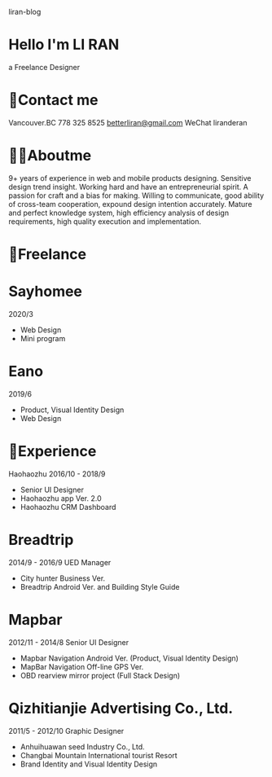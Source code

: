 liran-blog  

# Hello I'm LI RAN
a Freelance Designer  

# 📮Contact me 
Vancouver.BC
778 325 8525
betterliran@gmail.com
WeChat liranderan
# 👨‍💻Aboutme
9+ years of experience in web and mobile products designing.
Sensitive design trend insight.
Working hard and have an entrepreneurial spirit. A passion for craft and a bias for making.
Willing to communicate, good ability of cross-team cooperation, expound design intention accurately.
Mature and perfect knowledge system, high efficiency analysis of design requirements, high quality execution and implementation.
# 🌈Freelance
# Sayhomee 
2020/3
* Web Design
* Mini program
# Eano 
2019/6 
* Product, Visual Identity Design
* Web Design
# 📌Experience
Haohaozhu 
2016/10 - 2018/9
* Senior UI Designer 
* Haohaozhu app Ver. 2.0 
* Haohaozhu CRM Dashboard
# Breadtrip
2014/9 - 2016/9   UED Manager
* City hunter Business Ver.
* Breadtrip Android Ver.  and Building Style Guide
# Mapbar
2012/11 - 2014/8 Senior UI Designer
* Mapbar Navigation Android Ver. (Product, Visual Identity Design)
* MapBar Navigation Off-line GPS Ver. 
* OBD rearview mirror project (Full Stack Design)
# Qizhitianjie Advertising Co., Ltd.  
2011/5 - 2012/10  Graphic Designer  
* Anhuihuawan seed Industry Co., Ltd.
* Changbai Mountain International tourist Resort
* Brand Identity and Visual Identity Design
